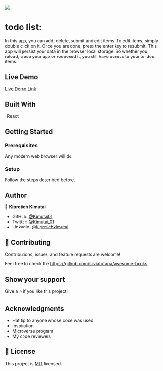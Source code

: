 ![](https://img.shields.io/badge/Microverse-blueviolet)

# todo list:

In this app, you can add, delete, submit and edit items. To edit items, simply double click on it. Once you are done, press the enter key to resubmit. This app will persist your data in the browser local storage. So whether you reload, close your app or reopened it, you still have access to your to-dos items.

## Live Demo

[Live Demo Link](https://kimutai01.github.io/todo-list-react/)

## Built With

-React

## Getting Started

### Prerequisites

Any modern web browser will do.

### Setup

Follow the steps described before.

## Author

👤 **Kiprotich Kimutai**

- GitHub: [@Kimutai01](https://github.com/Kimutai01)
- Twitter: [@Kimutai_01](https://twitter.com/Kimutai_01?s=09)
- LinkedIn: [@kiprotichkimutai](https://www.linkedin.com/m/in/kimutai-kiprotich-1b5045216)

## 🤝 Contributing

Contributions, issues, and feature requests are welcome!

Feel free to check the https://github.com/silviatofana/awesome-books.

## Show your support

Give a ⭐️ if you like this project!

## Acknowledgments

- Hat tip to anyone whose code was used
- Inspiration
- Microverse program
- My code reviewers

## 📝 License

This project is [MIT](./MIT.md) licensed.
